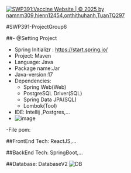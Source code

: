 [![SWP391:Vaccine Website | © 2025 by namnm309,hienn12454,onthithuhanh,TuanTQ297](https://github.com/namnm309/SWP391O/actions/workflows/maven.yml/badge.svg)](https://github.com/namnm309/SWP391O/actions/workflows/maven.yml)

#SWP391-ProjectGroup6 

##- @Setting Project 
  - Spring Initializr : https://start.spring.io/
  - Project: Maven 
  - Language: Java
  - Package name:Jar
  - Java-version:17
  - Dependencies:
    - Spring Web(Web)
    - PostgreSQL Driver(SQL)
    - Spring Data JPA(SQL)
    - Lombok(Tool)
  - IDE: Intellij ,Postgres,...
  - ![image](https://github.com/user-attachments/assets/923ff269-d764-43c6-8689-1277f5de5b19)

  -File pom: 

    
##FrontEnd Tech: ReactJS,...

##BackEnd Tech: SpringBoot,...

##Database: DatabaseV2
![DB](https://github.com/namnm309/SWP391O/commit/493a35cd792556175ff999fe487783a0a5050d67)

